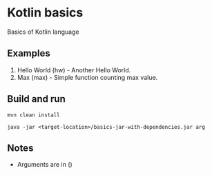 # Kotlin basics

Basics of Kotlin language

## Examples
1. Hello World (hw) - Another Hello World.
2. Max (max) - Simple function counting max value.

## Build and run

```
mvn clean install

java -jar <target-location>/basics-jar-with-dependencies.jar arg
```

## Notes

- Arguments are in ()
